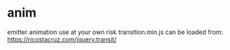 # anim
emitter animation
use at your own risk
transition.min.js can be loaded from: 
https://ricostacruz.com/jquery.transit/
